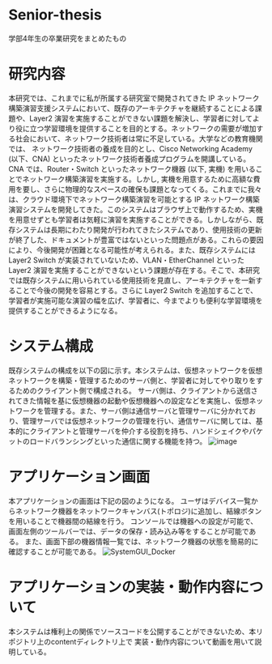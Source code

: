 # Senior-thesis
学部4年生の卒業研究をまとめたもの

# 研究内容
本研究では、これまでに私が所属する研究室で開発されてきた IP ネットワーク構築演習支援システムにおいて、既存のアーキテクチャを継続することによる課題や、Layer2 演習を実施することができない課題を解決し、学習者に対してより役に立つ学習環境を提供することを目的とする。ネットワークの需要が増加する社会において、ネットワーク技術者は常に不足している。大学などの教育機関では、
ネットワーク技術者の養成を目的とし、Cisco Networking Academy (以下、CNA) といったネットワーク技術者養成プログラムを開講している。CNA では、Router・Switch といったネットワーク機器 (以下, 実機) を用いることでネットワーク構築演習を実施する。しかし, 実機を用意するために高額な費用を要し、さらに物理的なスペースの確保も課題となってくる。これまでに我々は、クラウド環境下でネットワーク構築演習を可能とする IP ネットワーク構築演習システムを開発してきた。このシステムはブラウザ上で動作するため、実機を用意せずとも学習者は気軽に演習を実施することができる。しかしながら、既存システムは長期にわたり開発が行われてきたシステムであり、使用技術の更新が終了した、ドキュメントが豊富ではないといった問題点がある。これらの要因により、今後開発が困難となる可能性が考えられる。また、既存システムには Layer2 Switch が実装されていないため、VLAN・EtherChannel といった Layer2 演習を実施することができないという課題が存在する。そこで、本研究では既存システムに用いられている使用技術を見直し、アーキテクチャを一新することで今後の開発を容易とする。さらに Layer2 Switch を追加することで、学習者が実施可能な演習の幅を広げ、学習者に、今までよりも便利な学習環境を提供することができるようになる。

# システム構成
既存システムの構成を以下の図に示す。本システムは、仮想ネットワークを仮想ネットワークを構築・管理するためのサーバ側と、学習者に対してやり取りをするためのクライアント側で構成される。
サーバ側は、クライアントから送信されてきた情報を基に仮想機器の起動や仮想機器への設定などを実施し、仮想ネットワークを管理する。また、サーバ側は通信サーバと管理サーバに分かれており、管理サーバでは仮想ネットワークの管理を行い、通信サーバに関しては、基本的にクライアントと管理サーバを仲介する役割を持ち、ハンドシェイクやパケットのロードバランシングといった通信に関する機能を持つ。
![image](https://user-images.githubusercontent.com/98573303/169851143-1a34fa23-2d0c-4544-bafc-a74891264f36.png)

# アプリケーション画面
本アプリケーションの画面は下記の図のようになる。
ユーザはデバイス一覧からネットワーク機器をネットワークキャンバス(トポロジ)に追加し、結線ボタンを用いることで機器間の結線を行う。
コンソールでは機器への設定が可能で、画面左側のツールバーでは、データの保存・読み込み等をすることが可能である。
また、画面下部の機器情報一覧では、ネットワーク機器の状態を簡易的に確認することが可能である。
![SystemGUI_Docker](https://user-images.githubusercontent.com/98573303/169935126-95752d88-9b0a-4627-84e0-749a0cebfe56.png)

# アプリケーションの実装・動作内容について
本システムは権利上の関係でソースコードを公開することができないため、本リポジトリ上のcontentディレクトリ上で
実装・動作内容について動画を用いて説明している。
